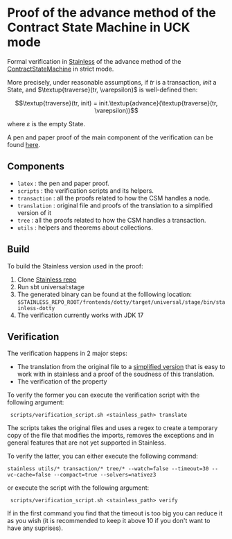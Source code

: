 # Proof of the advance method of the Contract State Machine in UCK mode

Formal verification in [Stainless](https://stainless.epfl.ch/) of the advance method of the [ContractStateMachine](../transaction/src/main/scala/com/digitalasset/daml/lf/transaction/ContractStateMachine.scala) in strict mode.

More precisely, under reasonable assumptions, if $tr$ is a transaction, $init$ a State, and $\textup{traverse}(tr, \varepsilon)$ is well-defined then:

 $$\textup{traverse}(tr, init) = init.\textup{advance}(\textup{traverse}(tr, \varepsilon))$$ 

 where $\varepsilon$ is the empty State.

A pen and paper proof of the main component of the verification can be found [here](latex/proof.pdf).

## Components

- `latex` : the pen and paper proof.
- `scripts` : the verification scripts and its helpers.
- `transaction` :  all the proofs related to how the CSM handles a node.
- `translation` : original file and proofs of the translation to a simplified version of it
- `tree` : all the proofs related to how the CSM handles a transaction.
- `utils` : helpers and theorems about collections.

## Build

To build the Stainless version used in the proof:

 1. Clone [Stainless repo](https://github.com/epfl-lara/stainless)
 2. Run sbt universal:stage
 3. The generated binary can be found at the folllowing location:
    `$STAINLESS_REPO_ROOT/frontends/dotty/target/universal/stage/bin/stainless-dotty`
 4. The verification currently works with JDK 17


## Verification

The verification happens in 2 major steps:
 - The translation from the original file to a [simplified version](transaction/ContractStateMachineAlt.scala) that is easy to work with in stainless and a proof of the soudness of this translation.
 - The verification of the property

To verify the former you can execute the verification script with the following argument:

``` scripts/verification_script.sh <stainless_path> translate```

The scripts takes the original files and uses a regex to create a temporary copy of the file that modifies the imports,
removes the exceptions and in general features that are not yet supported in Stainless.



 To verify the latter, you can either execute the following command:

```stainless utils/* transaction/* tree/* --watch=false --timeout=30 --vc-cache=false --compact=true --solvers=nativez3```

or execute the script with the following argument:

``` scripts/verification_script.sh <stainless_path> verify```

If in the first command you find that the timeout is too big you can reduce it as you wish (it is recommended to keep it above 10 if you don't want to have any suprises).


